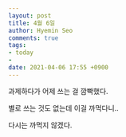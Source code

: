 ```yaml
---
layout: post
title: 4월 6일
author: Hyemin Seo
comments: true
tags:
- today
- 
date: 2021-04-06 17:55 +0900
---
```

과제하다가 어제 쓰는 걸 깜빡했다.

별로 쓰는 것도 없는데 이걸 까먹다니..

다시는 까먹지 않겠다.







